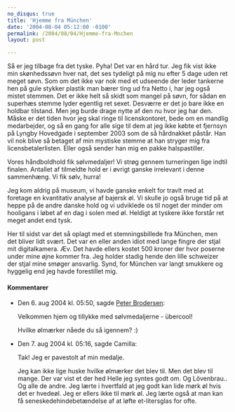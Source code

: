 ```yaml
---
no_disqus: true
title: 'Hjemme fra München'
date: '2004-08-04 05:12:00 -0100'
permalink: /2004/08/04/Hjemme-fra-Mnchen
layout: post

---
```

Så er jeg tilbage fra det tyske. Pyha! Det var en hård tur. Jeg fik vist ikke min skønhedssøvn hver nat, det ses tydeligt på mig nu efter 5 dage uden ret meget søvn. Som om det ikke var nok med et udseende der leder tankerne hen på gule stykker plastik man bærer ting ud fra Netto i, har jeg også mistet stemmen. Det er ikke helt så skidt som mangel på søvn, for sådan en superhæs stemme lyder egentlig ret sexet. Desværre er det jo bare ikke en holdbar tilstand. Men jeg burde drage nytte af den nu hvor jeg har den. Måske er det tiden hvor jeg skal ringe til licenskontoret, bede om en mandlig medarbejder, og så en gang for alle sige til dem at jeg ikke købte et fjernsyn på Lyngby Hovedgade i september 2003 som de så hårdnakket påstår. Han vil nok blive så betaget af min mystiske stemme at han stryger mig fra licensbetalerlisten. Eller også sender han mig en pakke halspastiller.

Vores håndboldhold fik sølvmedaljer! Vi strøg gennem turneringen lige indtil finalen. Antallet af tilmeldte hold er i øvrigt ganske irrelevant i denne sammenhæng. Vi fik sølv, hurra!

Jeg kom aldrig på museum, vi havde ganske enkelt for travlt med at foretage en kvantitativ analyse af bajersk øl. Vi skulle jo også bruge tid på at heppe på de andre danske hold og vi udviklede os til noget der minder om hooligans i løbet af en dag i solen med øl. Heldigt at tyskere ikke forstår ret meget andet end tysk.

Her til sidst var det så oplagt med et stemningsbillede fra München, men det bliver lidt svært. Det var en eller anden idiot med lange fingre der stjal mit digitalkamera. Æv. Det havde ellers kostet 500 kroner der hvor poserne under mine øjne kommer fra. Jeg holder stadig hende den lille schweizer der stjal mine smøger ansvarlig. Synd, for München var langt smukkere og hyggelig end jeg havde forestillet mig.

<div class="vintage-comments">
<h4>Kommentarer </h4>
<ul class="vintage-comments-list"><li>
<p class="comment-meta">Den <time datetime="2004-08-06T17:50:14+02:00">6. aug 2004 kl.  05:50</time>, sagde <a href="http://pe.ter.dk/">Peter Brodersen</a>:</p>
<p>Velkommen hjem og tillykke med sølvmedaljerne - übercool!</p>
<p>Hvilke ølmærker nåede du så igennem? :)</p>
</li>
<li>
<p class="comment-meta">Den <time datetime="2004-08-07T17:16:28+02:00">7. aug 2004 kl.  05:16</time>, sagde Camilla:</p>
<p>Tak! Jeg er pavestolt af min medalje.</p>
<p>Jeg kan ikke lige huske hvilke ølmærker det blev til. Men det blev til mange. Der var vist et der hed Helle jeg syntes godt om. Og Lövenbrau.. Og alle de andre. Jeg lærte i hvertfald at jeg godt kan lide mørk øl hvis det er hvedeøl. Jeg er ellers ikke til mørk øl. Jeg lærte også at man kan få seneskedehindebetændelse af at løfte et-litersglas for ofte.</p>
</li>
</ul>
</div>

